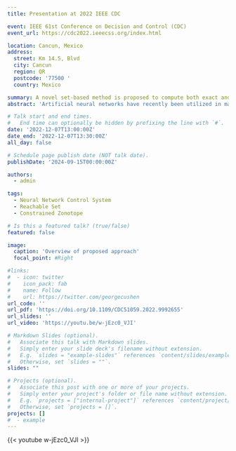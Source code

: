 ```yaml
---
title: Presentation at 2022 IEEE CDC

event: IEEE 61st Conference on Decision and Control (CDC)
event_url: https://cdc2022.ieeecss.org/index.html

location: Cancun, Mexico
address:
  street: Km 14.5, Blvd
  city: Cancun
  region: QR
  postcode: '77500 '
  country: Mexico

summary: A novel set-based method is proposed to compute both exact and over-approximated reachable sets for neural feedback systems.
abstract: 'Artificial neural networks have recently been utilized in many feedback control systems and introduced new challenges regarding the safety of such systems. This paper considers the safe verification problem for a dynamical system with a given feedforward neural network as the feedback controller by using a constrained zonotope-based approach. A novel set-based method is proposed to compute both exact and over-approximated reachable sets for neural feedback systems with linear models, and linear program-based sufficient conditions are presented to verify whether the trajectories of such a system can avoid unsafe regions represented as constrained zonotopes. The results are also extended to neural feedback systems with nonlinear models. The computational efficiency and accuracy of the proposed method are demonstrated by two numerical examples where a comparison with state-of-the-art methods is also provided.'

# Talk start and end times.
#   End time can optionally be hidden by prefixing the line with `#`.
date: '2022-12-07T13:00:00Z'
date_end: '2022-12-07T13:30:00Z'
all_day: false

# Schedule page publish date (NOT talk date).
publishDate: '2024-09-15T00:00:00Z'

authors:
  - admin

tags:   
  - Neural Network Control System
  - Reachable Set
  - Constrained Zonotope

# Is this a featured talk? (true/false)
featured: false

image:
  caption: 'Overview of proposed approach'
  focal_point: #Right

#links:
#  - icon: twitter
#    icon_pack: fab
#    name: Follow
#    url: https://twitter.com/georgecushen
url_code: ''
url_pdf: 'https://doi.org/10.1109/CDC51059.2022.9992655'
url_slides: ''
url_video: 'https://youtu.be/w-jEzc0_VJI'

# Markdown Slides (optional).
#   Associate this talk with Markdown slides.
#   Simply enter your slide deck's filename without extension.
#   E.g. `slides = "example-slides"` references `content/slides/example-slides.md`.
#   Otherwise, set `slides = ""`.
slides: ""

# Projects (optional).
#   Associate this post with one or more of your projects.
#   Simply enter your project's folder or file name without extension.
#   E.g. `projects = ["internal-project"]` references `content/project/deep-learning/index.md`.
#   Otherwise, set `projects = []`.
projects: []
#  - example
---
```


{{< youtube w-jEzc0_VJI >}}

<!-- {{% callout note %}}
Click on the **Slides** button above to view the built-in slides feature.
{{% /callout %}}

Slides can be added in a few ways:

- **Create** slides using Hugo Blox Builder's [_Slides_](https://docs.hugoblox.com/reference/content-types/) feature and link using `slides` parameter in the front matter of the talk file
- **Upload** an existing slide deck to `static/` and link using `url_slides` parameter in the front matter of the talk file
- **Embed** your slides (e.g. Google Slides) or presentation video on this page using [shortcodes](https://docs.hugoblox.com/reference/markdown/).

Further event details, including [page elements](https://docs.hugoblox.com/reference/markdown/) such as image galleries, can be added to the body of this page. -->
